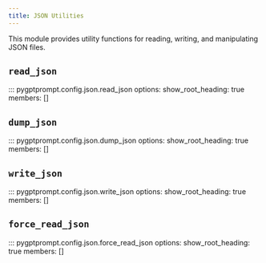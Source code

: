 ```yaml
---
title: JSON Utilities
---
```


This module provides utility functions for reading, writing, and manipulating JSON files.

## `read_json`

::: pygptprompt.config.json.read_json
    options:
        show_root_heading: true
        members: []

## `dump_json`

::: pygptprompt.config.json.dump_json
    options:
        show_root_heading: true
        members: []

## `write_json`

::: pygptprompt.config.json.write_json
    options:
        show_root_heading: true
        members: []

## `force_read_json`

::: pygptprompt.config.json.force_read_json
    options:
        show_root_heading: true
        members: []
